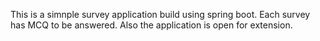 This is a simnple survey application build using spring boot.
Each survey has MCQ to be answered.
Also the application is open for extension.
